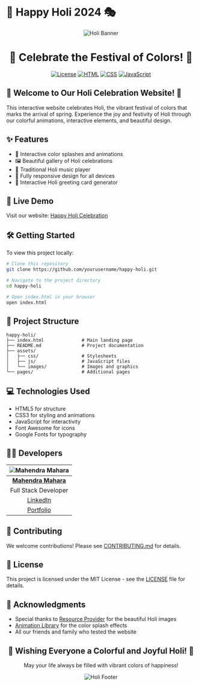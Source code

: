# 🎨 Happy Holi 2024 🎭

<div align="center">
  
  ![Holi Banner](assets/images/holi-banner.gif)

  # 🌈 Celebrate the Festival of Colors! 🌈
  
  [![License](https://img.shields.io/badge/License-MIT-yellow.svg)](LICENSE)
  [![HTML](https://img.shields.io/badge/HTML-5-orange)](index.html)
  [![CSS](https://img.shields.io/badge/CSS-3-blue)](assets/css/style.css)
  [![JavaScript](https://img.shields.io/badge/JavaScript-ES6-yellow)](assets/js/script.js)
  
</div>

## 🎊 Welcome to Our Holi Celebration Website! 🎊

This interactive website celebrates Holi, the vibrant festival of colors that marks the arrival of spring. Experience the joy and festivity of Holi through our colorful animations, interactive elements, and beautiful design.

## ✨ Features

- 🔮 Interactive color splashes and animations
- 🖼️ Beautiful gallery of Holi celebrations
- 🎵 Traditional Holi music player
- 📱 Fully responsive design for all devices
- 🎉 Interactive Holi greeting card generator

## 🚀 Live Demo

Visit our website: [Happy Holi Celebration](https://yourdomain.com/happy-holi)

## 🛠️ Getting Started

To view this project locally:

```bash
# Clone this repository
git clone https://github.com/yourusername/happy-holi.git

# Navigate to the project directory
cd happy-holi

# Open index.html in your browser
open index.html
```

## 📂 Project Structure

```
happy-holi/
├── index.html              # Main landing page
├── README.md               # Project documentation
├── assets/
│   ├── css/                # Stylesheets
│   ├── js/                 # JavaScript files
│   └── images/             # Images and graphics
└── pages/                  # Additional pages
```

## 💻 Technologies Used

- HTML5 for structure
- CSS3 for styling and animations
- JavaScript for interactivity
- Font Awesome for icons
- Google Fonts for typography

## 👨‍💻 Developers

<div align="center">

| ![Mahendra Mahara](https://github.com/mahendramahara.png) |
|:----------------------------------------------------------:|
| **[Mahendra Mahara](https://github.com/mahendramahara)** |
| Full Stack Developer |
| [LinkedIn](https://linkedin.com/in/mahendramahara) |
| [Portfolio](https://mahendrasingh.com.np) |

</div>

## 🤝 Contributing

We welcome contributions! Please see [CONTRIBUTING.md](CONTRIBUTING.md) for details.

## 📄 License

This project is licensed under the MIT License - see the [LICENSE](LICENSE) file for details.

## 🙏 Acknowledgments

- Special thanks to [Resource Provider](https://provider.com) for the beautiful Holi images
- [Animation Library](https://animation-lib.com) for the color splash effects
- All our friends and family who tested the website

<div align="center">
  
  <h2>🌺 Wishing Everyone a Colorful and Joyful Holi! 🌺</h2>
  
  <p>May your life always be filled with vibrant colors of happiness!</p>
  
  ![Holi Footer](assets/images/holi-footer.gif)
  
</div>